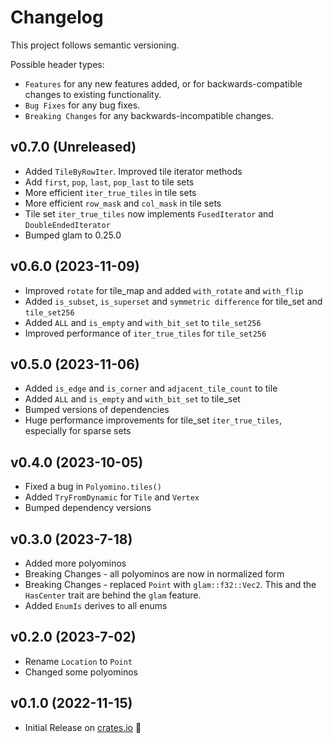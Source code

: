 # Changelog

This project follows semantic versioning.

Possible header types:

- `Features` for any new features added, or for backwards-compatible
  changes to existing functionality.
- `Bug Fixes` for any bug fixes.
- `Breaking Changes` for any backwards-incompatible changes.

[crates.io]: https://crates.io/crates/geometrid

## v0.7.0 (Unreleased)

- Added `TileByRowIter`. Improved tile iterator methods
- Add `first`, `pop`, `last`, `pop_last` to tile sets
- More efficient `iter_true_tiles` in tile sets
- More efficient `row_mask` and `col_mask` in tile sets
- Tile set `iter_true_tiles` now implements `FusedIterator` and `DoubleEndedIterator`
- Bumped glam to 0.25.0

## v0.6.0 (2023-11-09)

- Improved `rotate` for tile_map and added `with_rotate` and `with_flip`
- Added `is_subset`, `is_superset` and `symmetric difference` for tile_set and `tile_set256`
- Added `ALL` and `is_empty` and `with_bit_set` to `tile_set256`
- Improved performance of `iter_true_tiles` for `tile_set256`

## v0.5.0 (2023-11-06)

- Added `is_edge` and `is_corner` and `adjacent_tile_count` to tile
- Added `ALL` and `is_empty` and `with_bit_set` to tile_set
- Bumped versions of dependencies
- Huge performance improvements for tile_set `iter_true_tiles`, especially for sparse sets

## v0.4.0 (2023-10-05)

- Fixed a bug in `Polyomino.tiles()`
- Added `TryFromDynamic` for `Tile` and `Vertex`
- Bumped dependency versions

## v0.3.0 (2023-7-18)

- Added more polyominos
- Breaking Changes - all polyominos are now in normalized form
- Breaking Changes - replaced `Point` with `glam::f32::Vec2`. This and the `HasCenter` trait are behind the `glam` feature.
- Added `EnumIs` derives to all enums

## v0.2.0 (2023-7-02)

- Rename `Location` to `Point`
- Changed some polyominos

## v0.1.0 (2022-11-15)

- Initial Release on [crates.io] :tada:

[crates.io]: https://crates.io/crates/geometrid
